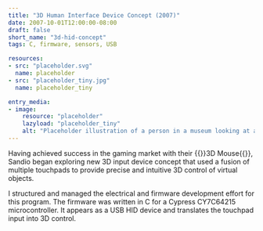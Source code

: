 ```yaml
---
title: "3D Human Interface Device Concept (2007)"
date: 2007-10-01T12:00:00-08:00
draft: false
short_name: "3d-hid-concept"
tags: C, firmware, sensors, USB

resources:
- src: "placeholder.svg"
  name: placeholder
- src: "placeholder_tiny.jpg"
  name: placeholder_tiny

entry_media:
- image:
    resource: "placeholder"
    lazyload: "placeholder_tiny"
    alt: "Placeholder illustration of a person in a museum looking at a picture that says, 'image coming soon'"
---
```

Having achieved success in the gaming market with their {{<scrollanchor href="#3d-mouse">}}3D Mouse{{</scrollanchor>}}, Sandio began exploring new 3D input device concept that used a fusion of multiple touchpads to provide precise and intuitive 3D control of virtual objects.

I structured and managed the electrical and firmware development effort for this program. The firmware was written in C for a Cypress CY7C64215 microcontroller. It appears as a USB HID device and translates the touchpad input into 3D control.
